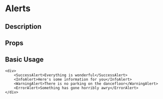 # Alerts

## Description

## Props

## Basic Usage

```jsx_example
<div>
    <SuccessAlert>Everything is wonderful</SuccessAlert>
    <InfoAlert>Here's some information for you</InfoAlert>
    <WarningAlert>There is no parking on the dancefloor</WarningAlert>
    <ErrorAlert>Something has gone horribly awry</ErrorAlert>
</div>
```